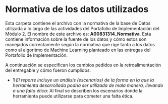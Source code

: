 # Normativa de los datos utilizados
Esta carpeta contiene el archivo con la normativa de la base de Datos utilizada a lo largo de las actividades del Portafolio de Implementación del Módulo 2. El nombre de este archivo es: **A00831314_Normativa**. Esta contiene información sobre la fuente de los datos y cómo estos son manejados correctamente según la normativa que rige tanto a los datos como al algoritmo de Machine Learning planteado en las entregas del Portafolio de Implementación.

A continuación se especifican los cambios pedidos en la retroalimentación del entregable y cómo fueron cumplidos: 

* **1** _El reporte incluye un análisis (escenarios) de la forma en la que la herramienta desarrollada podría ser utilizada de mala manera, llevando a una falta ética:_ Al final se describen los escenarios donde la herramienta puede utilizarse para cometer una falta ética. 
